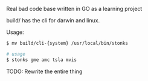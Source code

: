 Real bad code base written in GO as a learning project

build/ has the cli for darwin and linux.

Usage:

```bash
$ mv build/cli-{system} /usr/local/bin/stonks

# usage
$ stonks gme amc tsla mvis
```

TODO: Rewrite the entire thing
